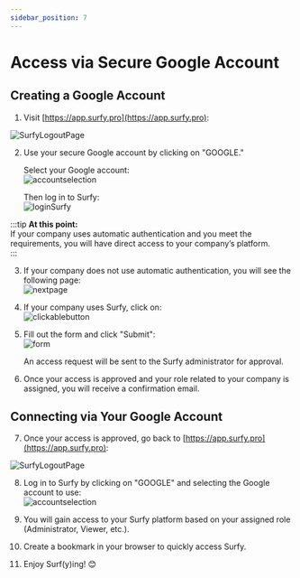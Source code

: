 ```yaml
---
sidebar_position: 7
---
```


# Access via Secure Google Account  

## Creating a Google Account  

1. Visit [https://app.surfy.pro](https://app.surfy.pro):  

![SurfyLogoutPage](https://res.cloudinary.com/dngnxxqr4/image/upload/v1733308454/General_access_likbjv.png)  

2. Use your secure Google account by clicking on "GOOGLE."  

   Select your Google account:  
![accountselection](https://res.cloudinary.com/dngnxxqr4/image/upload/v1733312321/Google_account_os3pwh.png)  

   Then log in to Surfy:  
![loginSurfy](https://res.cloudinary.com/dngnxxqr4/image/upload/v1733312318/confirm_Google_access_s0s7zf.png)  

:::tip **At this point:**  
If your company uses automatic authentication and you meet the requirements, you will have direct access to your company’s platform.  
:::  

3. If your company does not use automatic authentication, you will see the following page:  
![nextpage](https://res.cloudinary.com/dngnxxqr4/image/upload/v1733309721/no_access_rrkazx.png)  

4. If your company uses Surfy, click on:  
![clickablebutton](https://res.cloudinary.com/dngnxxqr4/image/upload/v1733309721/join_ruz7yb.png)  

5. Fill out the form and click "Submit":  
![form](https://res.cloudinary.com/dngnxxqr4/image/upload/v1725527994/tutoriels/access/google/fs1qudetrbekkl0inbsg.png)  

   An access request will be sent to the Surfy administrator for approval.  

6. Once your access is approved and your role related to your company is assigned, you will receive a confirmation email.  

## Connecting via Your Google Account  

7. Once your access is approved, go back to [https://app.surfy.pro](https://app.surfy.pro):  

![SurfyLogoutPage](https://res.cloudinary.com/dngnxxqr4/image/upload/v1733308454/General_access_likbjv.png)  

8. Log in to Surfy by clicking on "GOOGLE" and selecting the Google account to use:  
![accountselection](https://res.cloudinary.com/dngnxxqr4/image/upload/v1733312318/confirm_Google_access_s0s7zf.png)  

9. You will gain access to your Surfy platform based on your assigned role (Administrator, Viewer, etc.).  

10. Create a bookmark in your browser to quickly access Surfy.  

11. Enjoy Surf(y)ing! 😊  